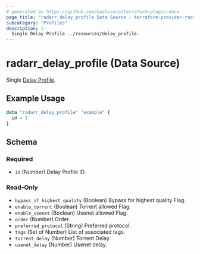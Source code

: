 ```yaml
---
# generated by https://github.com/hashicorp/terraform-plugin-docs
page_title: "radarr_delay_profile Data Source - terraform-provider-radarr"
subcategory: "Profiles"
description: |-
  Single Delay Profile ../resources/delay_profile.
---
```


# radarr_delay_profile (Data Source)

<!-- subcategory:Profiles -->
Single [Delay Profile](../resources/delay_profile).

## Example Usage

```terraform
data "radarr_delay_profile" "example" {
  id = 1
}
```

<!-- schema generated by tfplugindocs -->
## Schema

### Required

- `id` (Number) Delay Profile ID.

### Read-Only

- `bypass_if_highest_quality` (Boolean) Bypass for highest quality Flag.
- `enable_torrent` (Boolean) Torrent allowed Flag.
- `enable_usenet` (Boolean) Usenet allowed Flag.
- `order` (Number) Order.
- `preferred_protocol` (String) Preferred protocol.
- `tags` (Set of Number) List of associated tags.
- `torrent_delay` (Number) Torrent Delay.
- `usenet_delay` (Number) Usenet delay.
